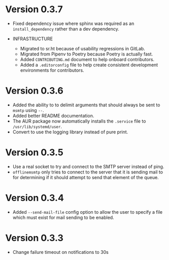 # Version 0.3.7

* Fixed dependency issue where sphinx was required as an `install_dependency`
  rather than a dev dependency.

* INFRASTRUCTURE

  * Migrated to sr.ht because of usability regressions in GitLab.
  * Migrated from Pipenv to Poetry because Poetry is actually fast.
  * Added `CONTRIBUTING.md` document to help onboard contributors.
  * Added a `.editorconfig` file to help create consistent development
    environments for contributors.

# Version 0.3.6

* Added the ability to to delimit arguments that should always be sent to
  `msmtp` using `--`.
* Added better README documentation.
* The AUR package now automatically installs the `.service` file to
  `/usr/lib/systemd/user`.
* Convert to use the logging library instead of pure print.

# Version 0.3.5

* Use a real socket to try and connect to the SMTP server instead of ping.
* `offlinemsmtp` only tries to connect to the server that it is sending mail
  to for determining if it should attempt to send that element of the queue.

# Version 0.3.4

* Added `--send-mail-file` config option to allow the user to specify a file
  which must exist for mail sending to be enabled.

# Version 0.3.3

* Change failure timeout on notifications to 30s
